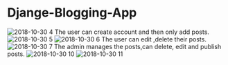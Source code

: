 ﻿# Djange-Blogging-App
![2018-10-30 4](https://user-images.githubusercontent.com/21220767/47709278-e826fc00-dc55-11e8-90a8-dff98a2a4957.png)
The user can create account and then only add posts.
![2018-10-30 5](https://user-images.githubusercontent.com/21220767/47710207-389f5900-dc58-11e8-8159-54bc856032ed.png)
![2018-10-30 6](https://user-images.githubusercontent.com/21220767/47710233-49e86580-dc58-11e8-84d8-fe269df5492c.png)
The user can edit ,delete their posts.
![2018-10-30 7](https://user-images.githubusercontent.com/21220767/47710281-64224380-dc58-11e8-8ac7-a82ae2c0b679.png)
The admin manages the posts,can delete, edit and publish posts.
![2018-10-30 10](https://user-images.githubusercontent.com/21220767/47710913-fa0a9e00-dc59-11e8-9c77-9c2267b5aa5c.png)
![2018-10-30 11](https://user-images.githubusercontent.com/21220767/47710920-fd9e2500-dc59-11e8-9d35-b9a35ceaadc9.png)


